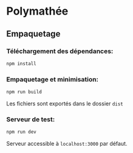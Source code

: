 # Polymathée

## Empaquetage

### Téléchargement des dépendances:
```sh
npm install
```

### Empaquetage et minimisation:
```sh
npm run build
```
Les fichiers sont exportés dans le dossier `dist`

### Serveur de test:
```sh
npm run dev
```
Serveur accessible à `localhost:3000` par défaut.